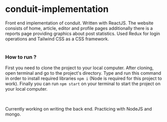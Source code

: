 # conduit-implementation
Front end implementation of conduit. Written with ReactJS. The website consists of home, article, editor and profile pages additionally there is a reports page providing graphics about post statistics. Used Redux for login operations and Tailwind CSS as a CSS framework.  
</br>

### How to run ?
First you need to clone the project to your local computer. After cloning, open terminal and go to the project's directory. Type and run this command in order to install required libraries ```npm i``` (Node is required for this project to work). Finally you can run ```npm start``` on your terminal to start the project on your local computer.  
</br>

##
Currently working on writing the back end. Practicing with NodeJS and mongo.
